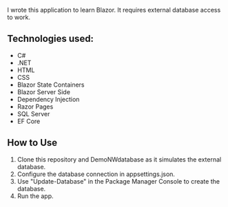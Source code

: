 I wrote this application to learn Blazor. It requires external database access to work.

## Technologies used:
* C#
* .NET
* HTML
* CSS
* Blazor State Containers
* Blazor Server Side
* Dependency Injection
* Razor Pages
* SQL Server
* EF Core

## How to Use
1. Clone this repository and DemoNWdatabase as it simulates the external database.
2. Configure the database connection in appsettings.json.
3. Use "Update-Database" in the Package Manager Console to create the database.
4. Run the app.
